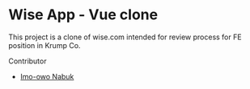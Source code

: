 # Wise App - Vue clone

This project is a clone of wise.com intended for review process for FE position in Krump Co.

Contributor
- [Imo-owo Nabuk](https://github.com/richienabuk)
